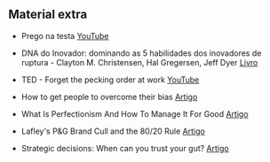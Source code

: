 ## Material extra

* Prego na testa [YouTube](https://www.youtube.com/watch?v=NYgkAZpA8V8)

* DNA do Inovador: dominando as 5 habilidades dos inovadores de ruptura - Clayton M. Christensen, Hal Gregersen, Jeff Dyer [Livro](https://www.amazon.com.br/DNA-inovador-Dominando-habilidades-inovadores-ebook/dp/B07H9HGSPS/)

* TED - Forget the pecking order at work [YouTube](https://www.ted.com/talks/margaret_heffernan_forget_the_pecking_order_at_work)

* How to get people to overcome their bias [Artigo](https://www.bbc.com/future/article/20170131-why-wont-some-people-listen-to-reason)

* What Is Perfectionism And How To Manage It For Good [Artigo](https://www.lifehack.org/621368/how-perfectionism-secretly-screws-you-up)

* Lafley's P&G Brand Cull and the 80/20 Rule [Artigo](https://hbr.org/2014/08/lafleys-pg-brand-cull-and-the-8020-rule)

* Strategic decisions: When can you trust your gut? [Artigo](https://www.mckinsey.com/capabilities/strategy-and-corporate-finance/our-insights/strategic-decisions-when-can-you-trust-your-gut)